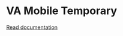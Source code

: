 # VA Mobile Temporary

[Read documentation](https://department-of-veterans-affairs.github.io/va-mobile-app/design/Intro)
